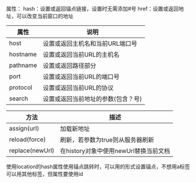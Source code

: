 属性：
hash：设置或返回锚点链接，设置时无需添加#号
href：设置或返回地址，可以改变当前窗口的地址

| 属性       | 说明                 |
| -------- | ------------------ |
| host     | 设置或返回主机名和当前URL端口号  |
| hostname | 设置或返回当前URL的主机名     |
| pathname | 设置或返回路径部分          |
| port     | 设置或返回当前URL的端口号     |
| protocol | 设置或返回当前URL的协议      |
| search   | 设置或返回当前地址的参数(包含？号) |

| 方法              | 描述                        |
| --------------- | ------------------------- |
| assign(url)     | 加载新地址                     |
| reload(force)   | 刷新，若参数为true则从服务器刷新        |
| replace(newUrl) | 在history对象中使用newUrl替换当前文档 |
使用location的hash属性使用锚点跳转时，可以用<a name="xxx">的形式设置锚点，不想用a标签可以用其他标签，但属性要使用id